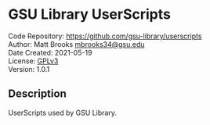 # GSU Library UserScripts
Code Repository: https://github.com/gsu-library/userscripts  
Author: Matt Brooks <mbrooks34@gsu.edu>  
Date Created: 2021-05-19  
License: [GPLv3](https://www.gnu.org/licenses/gpl-3.0.en.html)  
Version: 1.0.1

## Description
UserScripts used by GSU Library.
